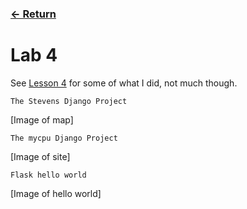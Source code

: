 ### [<- Return](../../)

# Lab 4

See [Lesson 4](../../Lessons/Lesson4/) for some of what I did, not much though.

`The Stevens Django Project`

[Image of map]

`The mycpu Django Project`

[Image of site]

`Flask hello world`

[Image of hello world]